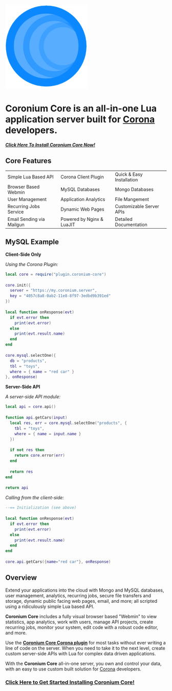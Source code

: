 # ![logo](imgs/logo256.png)

# __Coronium Core__ is an all-in-one Lua application server built for [Corona](https://coronalabs.com/) developers.

<h5><i class="fas fa-cloud-upload-alt"></i> <a href="https://develephant.github.io/coronium-core-docs/server/installation/digitalocean/">Click Here To Install Coronium Core Now!</a></h5>

## Core Features

<table>
<tr>
<td><i class="fas fa-magic"></i> Simple Lua Based API</td>
<td><i class="fas fa-plug"></i> Corona Client Plugin</td>
<td><i class="fas fa-child"></i> Quick & Easy Installation</td>
</tr>
<tr>
<td><i class="fas fa-desktop"></i> Browser Based Webmin</td>
<td><i class="fas fa-database"></i> MySQL Databases</td>
<td><i class="fas fa-leaf"></i> Mongo Databases</td>
</tr>
<tr>
<td><i class="fas fa-users"></i> User Management</td>
<td><i class="fas fa-chart-pie"></i> Application Analytics</td>
<td><i class="fas fa-images"></i> File Mangement</td>

</tr>
<tr>

<td><i class="fas fa-cogs"></i> Recurring Jobs Service</td>
<td><i class="far fa-file-code"></i> Dynamic Web Pages</td>
<td><i class="fas fa-code"></i> Customizable Server APIs</td>
</tr>
<tr>
<td><i class="fas fa-envelope"></i> Email Sending via Mailgun</td>
<td><i class="fas fa-rocket"></i> Powered by Nginx & LuaJIT</td>
<td><i class="fas fa-book"></i> Detailed Documentation</td>
</tr>
</table>

## MySQL Example

__Client-Side Only__

_Using the Corona Plugin:_

```lua
local core = require("plugin.coronium-core")

core.init({
  server = "https://my.coronium.server",
  key = "4057c8a8-0ab2-11e8-8f97-3edbd9b391ed"
})

local function onResponse(evt)
  if evt.error then
    print(evt.error)
  else
    print(evt.result.name)
  end
end

core.mysql.selectOne({
  db = "products",
  tbl = "toys",
  where = { name = "red car" }
}, onResponse)
```

__Server-Side API__

_A server-side API module:_

```lua
local api = core.api()

function api.getCars(input)
  local res, err = core.mysql.selectOne("products", {
    tbl = "toys",
    where = { name = input.name }
  })

  if not res then
    return core.error(err)
  end

  return res
end

return api
```

_Calling from the client-side:_

```lua
--== Initialization (see above)

local function onResponse(evt)
  if evt.error then
    print(evt.error)
  else
    print(evt.result.name)
  end
end

core.api.getCars({name="red car"}, onResponse)
```

## Overview

Extend your applications into the cloud with Mongo and MySQL databases, user management, analytics, recurring jobs, secure file transfers and storage, dynamic public facing web pages, email, and more; all scripted using a ridiculously simple Lua based API.

__Coronium Core__ includes a fully visual browser based "Webmin" to view statistics, app analytics, work with users, manage API projects, create recurring jobs, monitor your system, edit code with a robust code editor, and more.

Use the __[Coronium Core Corona plugin](https://marketplace.coronalabs.com/plugin/coronium-core)__ for most tasks without ever writing a line of code on the server. When you need to take it to the next level, create custom server-side APIs with Lua for complex data driven applications.

With the __Coronium Core__ all-in-one server, you own and control your data, with an easy to use custom built solution for [Corona](https://coronalabs.com) developers.

<h3><i class="fas fa-cloud-upload-alt"></i> <a href="https://develephant.github.io/coronium-core-docs/server/installation/digitalocean/">Click Here to Get Started Installing Coronium Core!</a></h3>

